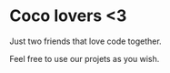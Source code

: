 # Coco lovers <3

Just two friends that love code together.

Feel free to use our projets as you wish.
